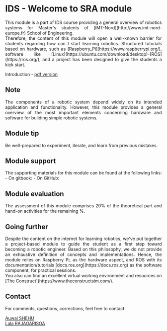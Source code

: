 # IDS - Welcome to SRA module

 <div align="justify"> 
 This module is a part of IDS course providing a general overview of robotics systems for Master's students of [IMT-Nord](http://www.imt-nord-europe.fr) School of Engineering.
 </div>

<div align="justify">
Therefore, the content of this module will open a well-known barrier for students regarding how can I start learning robotics. Structured tutorials based on hardware, such as [Raspberry_Pi](https://www.raspberrypi.org/), software like [Linux](https://ubuntu.com/download/desktop)-[ROS](https://ros.org/), and a project has been designed to give the students a kick start.
 </div>

Introduction - [pdf version]()

## Note

<div align="justify">
The components of a robotic system depend widely on its intended application and functionality. However, this module provides a general overview of the most important elements concerning hardware and software for building simple robotic systems.
 </div>

## Module tip

<div align="justify">
Be well-prepared to experiment, iterate, and learn from previous mistakes.
 </div>

## Module support

<div align="justify">
The supporting materials for this module can be found at the following links:
- On gitbook: <https://ceri-num.gitbook.io/uv-sni>
- On GitHub: <https://github.com/ceri-num/ens-uv-sni>
 </div>

## Module evaluation

<div align="justify">
The assessment of this module comprises 20% of the theoretical part and hand-on activities for the remaining %.
 </div>

## Going further

<div align="justify">
Despite the content on the internet for learning robotics, we've put together a project-based module to guide the student as a first step toward becoming a robotic engineer. Based on this philosophy, we do not provide an exhaustive definition of concepts and implementations. Hence, the module relies on Raspberry Pi, as the hardware aspect, and ROS with its documentation/tutorials [docs.ros.org](https://docs.ros.org) as the software component, for practical sessions.
</div>

<div align="justify">
You also can find an excellent virtual working environment and resources on [The Construct](https://www.theconstructsim.com/).
 </div>

## Contact

For comments, questions, corrections, feel free to contact:

[Auwal SHEHU](mailto://auwal.shehu@imt-nord-europe.fr)  
[Lala RAJAOARISOA](mailto://lala.rajaoarisoa@imt-nord-europe.fr)


